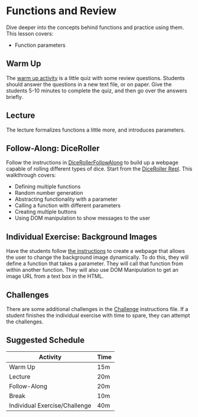 # Functions and Review
Dive deeper into the concepts behind functions and practice using them. This lesson covers:
- Function parameters

## Warm Up
The [warm up activity](WarmUp.md) is a little quiz with some review questions. Students should answer the questions in a new text file, or on paper. Give the students 5-10 minutes to complete the quiz, and then go over the answers briefly.

## Lecture
The lecture formalizes functions a little more, and introduces parameters.

## Follow-Along: DiceRoller
Follow the instructions in [DiceRollerFollowAlong](DiceRoller/DiceRollerFollowAlong.md) to build up a webpage capable of rolling different types of dice. Start from the [DiceRoller Repl](https://repl.it/@JosephMaxwell/DiceRoller#index.html). This walkthrough covers:

- Defining multiple functions
- Random number generation
- Abstracting functionality with a parameter
- Calling a function with different parameters
- Creating multiple buttons
- Using DOM manipulation to show messages to the user

## Individual Exercise: Background Images
Have the students follow [the instructions](IndividualExerciseComplete.html) to create a webpage that allows the user to change the background image dynamically. To do this, they will define a function that takes a parameter. They will call that function from within another function. They will also use DOM Manipulation to get an image URL from a text box in the HTML.

## Challenges
There are some additional challenges in the [Challenge](Challenge.md) instructions file. If a student finishes the individual exercise with time to spare, they can attempt the challenges.
 
 ## Suggested Schedule
| Activity | Time |
|-|-|
| Warm Up | 15m |
| Lecture | 20m |
| Follow-Along | 20m |
| Break | 10m |
| Individual Exercise/Challenge | 40m |
